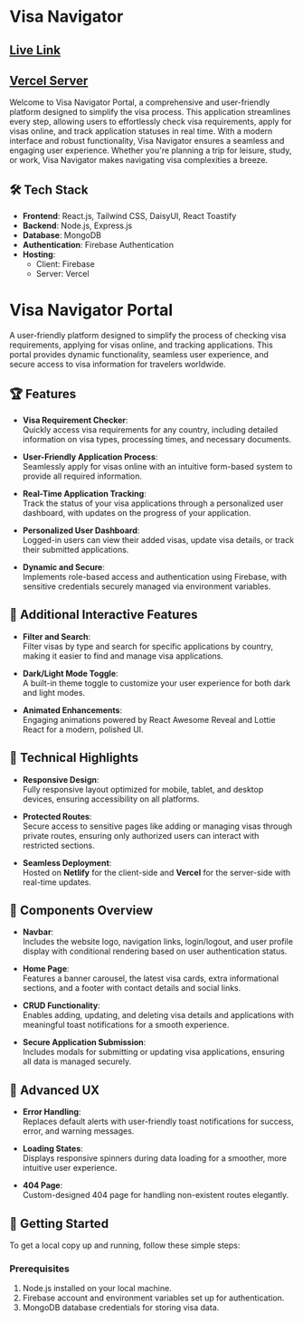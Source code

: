 # Visa Navigator

## [Live Link](https://product-recommendation-system.netlify.app/)

## [Vercel Server](https://product-recommendation-server-beta.vercel.app/)

Welcome to Visa Navigator Portal, a comprehensive and user-friendly platform designed to simplify the visa process. This application streamlines every step, allowing users to effortlessly check visa requirements, apply for visas online, and track application statuses in real time. With a modern interface and robust functionality, Visa Navigator ensures a seamless and engaging user experience. Whether you're planning a trip for leisure, study, or work, Visa Navigator makes navigating visa complexities a breeze.

## 🛠️ Tech Stack

- **Frontend**: React.js, Tailwind CSS, DaisyUI, React Toastify
- **Backend**: Node.js, Express.js
- **Database**: MongoDB
- **Authentication**: Firebase Authentication
- **Hosting**:
  - Client: Firebase
  - Server: Vercel

# Visa Navigator Portal

A user-friendly platform designed to simplify the process of checking visa requirements, applying for visas online, and tracking applications. This portal provides dynamic functionality, seamless user experience, and secure access to visa information for travelers worldwide.

## 🏆 Features

- **Visa Requirement Checker**:  
  Quickly access visa requirements for any country, including detailed information on visa types, processing times, and necessary documents.

- **User-Friendly Application Process**:  
  Seamlessly apply for visas online with an intuitive form-based system to provide all required information.

- **Real-Time Application Tracking**:  
  Track the status of your visa applications through a personalized user dashboard, with updates on the progress of your application.

- **Personalized User Dashboard**:  
  Logged-in users can view their added visas, update visa details, or track their submitted applications.

- **Dynamic and Secure**:  
  Implements role-based access and authentication using Firebase, with sensitive credentials securely managed via environment variables.

## 🌟 Additional Interactive Features

- **Filter and Search**:  
  Filter visas by type and search for specific applications by country, making it easier to find and manage visa applications.

- **Dark/Light Mode Toggle**:  
  A built-in theme toggle to customize your user experience for both dark and light modes.

- **Animated Enhancements**:  
  Engaging animations powered by React Awesome Reveal and Lottie React for a modern, polished UI.

## 🔧 Technical Highlights

- **Responsive Design**:  
  Fully responsive layout optimized for mobile, tablet, and desktop devices, ensuring accessibility on all platforms.

- **Protected Routes**:  
  Secure access to sensitive pages like adding or managing visas through private routes, ensuring only authorized users can interact with restricted sections.

- **Seamless Deployment**:  
  Hosted on **Netlify** for the client-side and **Vercel** for the server-side with real-time updates.

## 🎯 Components Overview

- **Navbar**:  
  Includes the website logo, navigation links, login/logout, and user profile display with conditional rendering based on user authentication status.

- **Home Page**:  
  Features a banner carousel, the latest visa cards, extra informational sections, and a footer with contact details and social links.

- **CRUD Functionality**:  
  Enables adding, updating, and deleting visa details and applications with meaningful toast notifications for a smooth experience.

- **Secure Application Submission**:  
  Includes modals for submitting or updating visa applications, ensuring all data is managed securely.

## 🎉 Advanced UX

- **Error Handling**:  
  Replaces default alerts with user-friendly toast notifications for success, error, and warning messages.

- **Loading States**:  
  Displays responsive spinners during data loading for a smoother, more intuitive user experience.

- **404 Page**:  
  Custom-designed 404 page for handling non-existent routes elegantly.

## 🚀 Getting Started

To get a local copy up and running, follow these simple steps:

### Prerequisites

1. Node.js installed on your local machine.
2. Firebase account and environment variables set up for authentication.
3. MongoDB database credentials for storing visa data.

